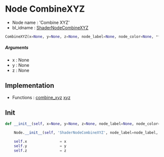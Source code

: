 # Node CombineXYZ

- Node name : 'Combine XYZ'
- bl_idname : [ShaderNodeCombineXYZ](https://docs.blender.org/api/current/bpy.types.ShaderNodeCombineXYZ.html)


``` python
CombineXYZ(x=None, y=None, z=None, node_label=None, node_color=None, **kwargs)
```
##### Arguments

- x : None
- y : None
- z : None

## Implementation

- Functions : [combine_xyz](/docs/Shader/ShaderTree.md#combine_xyz) [xyz](/docs/Shader/ShaderTree.md#xyz)

## Init

``` python
def __init__(self, x=None, y=None, z=None, node_label=None, node_color=None, **kwargs):

    Node.__init__(self, 'ShaderNodeCombineXYZ', node_label=node_label, node_color=node_color, **kwargs)

    self.x               = x
    self.y               = y
    self.z               = z
```
